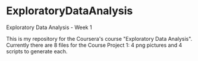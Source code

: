 # ExploratoryDataAnalysis
Exploratory Data Analysis - Week 1

This is my repository for the Coursera's course "Exploratory Data Analysis". Currently there are 8 files for the Course Project 1: 4 png pictures and 4 scripts to generate each.

